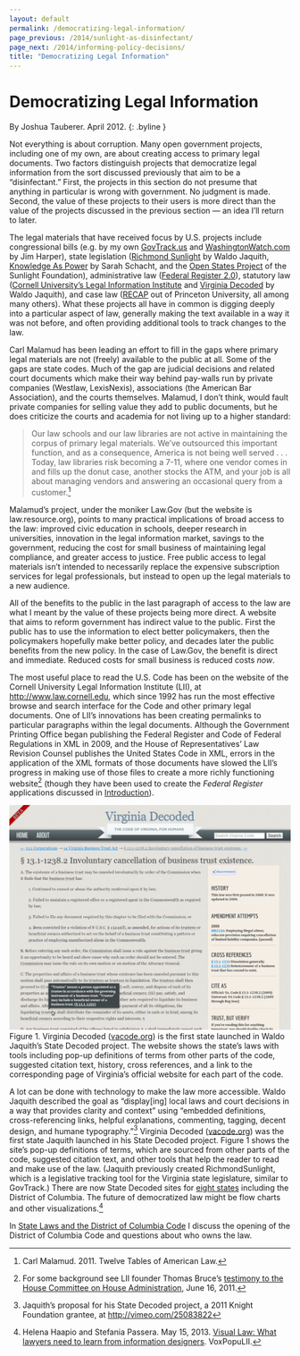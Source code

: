 ```yaml
--- 
layout: default
permalink: /democratizing-legal-information/
page_previous: /2014/sunlight-as-disinfectant/
page_next: /2014/informing-policy-decisions/
title: "Democratizing Legal Information"
---
```

Democratizing Legal Information
===============================

By Joshua Tauberer. April 2012.
{: .byline }


Not everything is about corruption. Many <span>open government</span> projects, including one of my own, are about creating access to primary legal documents. Two factors distinguish projects that democratize legal information from the sort discussed previously that aim to be a “disinfectant.” First, the projects in this section do not presume that anything in particular is wrong with government. No judgment is made. Second, the value of these projects to their users is more direct than the value of the projects discussed in the previous section — an idea I’ll return to later.

The legal materials that have received focus by U.S. projects include congressional bills (e.g. by my own [GovTrack.us](http://www.govtrack.us) and [WashingtonWatch.com](http://WashingtonWatch.com) by Jim Harper), state legislation ([Richmond Sunlight](http://www.richmondsunlight.com/) by Waldo Jaquith, [Knowledge As Power](http://kapcitizen.org/) by Sarah Schacht, and the [Open States Project](http://openstates.org/) of the Sunlight Foundation), administrative law ([Federal Register 2.0](https://www.federalregister.gov/)), statutory law ([Cornell University’s Legal Information Institute](http://www.law.cornell.edu/) and [Virginia Decoded](http://vacode.org/) by Waldo Jaquith), and case law ([RECAP](https://www.recapthelaw.org/) out of Princeton University, all among many others). What these projects all have in common is digging deeply into a particular aspect of law, generally making the text available in a way it was not before, and often providing additional tools to track changes to the law.

Carl Malamud has been leading an effort to fill in the gaps where primary legal materials are not (freely) available to the public at all. Some of the gaps are state codes. Much of the gap are judicial decisions and related court documents which make their way behind pay-walls run by private companies (Westlaw, LexisNexis), associations (the American Bar Association), and the courts themselves. Malamud, I don’t think, would fault private companies for selling value they add to public documents, but he does criticize the courts and academia for not living up to a higher standard:

> Our law schools and our law libraries are not active in maintaining the corpus of primary legal materials. We’ve outsourced this important function, and as a consequence, America is not being well served . . . Today, law libraries risk becoming a 7-11, where one vendor comes in and fills up the donut case, another stocks the ATM, and your job is all about managing vendors and answering an occasional query from a customer.[^1]

Malamud’s project, under the moniker <span>Law.Gov</span> (but the website is law.resource.org), points to many practical implications of broad access to the law: improved civic education in schools, deeper research in universities, innovation in the legal information market, savings to the government, reducing the cost for small business of maintaining legal compliance, and greater access to justice. Free public access to legal materials isn’t intended to necessarily replace the expensive subscription services for legal professionals, but instead to open up the legal materials to a new audience.

All of the benefits to the public in the last paragraph of access to the law are what I meant by the value of these projects being more direct. A website that aims to reform government has indirect value to the public. First the public has to use the information to elect better policymakers, then the policymakers hopefully make better policy, and decades later the public benefits from the new policy. In the case of Law.Gov, the benefit is direct and immediate. Reduced costs for small business is reduced costs *now*.

The most useful place to read the U.S. Code has been on the website of the <span>Cornell University Legal Information Institute</span> (LII), at <http://www.law.cornell.edu>, which since 1992 has run the most effective browse and search interface for the Code and other primary legal documents. One of LII’s innovations has been creating permalinks to particular paragraphs within the legal documents. Although the <span>Government Printing Office</span> began publishing the <span>Federal Register</span> and <span>Code of Federal Regulations</span> in XML in 2009, and the House of Representatives’ Law Revision Counsel publishes the <span>United States Code</span> in XML, errors in the application of the XML formats of those documents have slowed the LII’s progress in making use of those files to create a more richly functioning website[^2] (though they have been used to create the *Federal Register* applications discussed in [Introduction](/2014/introduction/)).

![image](/figures/virginiadecoded.png) <span>Figure 1. Virginia Decoded ([vacode.org](http://vacode.org/)) is the first state launched in Waldo Jaquith’s State Decoded project. The website shows the state’s laws with tools including pop-up definitions of terms from other parts of the code, suggested citation text, history, cross references, and a link to the corresponding page of Virginia’s official website for each part of the code.</span>

A lot can be done with technology to make the law more accessible. Waldo Jaquith described the goal as “display[ing] local laws and court decisions in a way that provides clarity and context” using “embedded definitions, cross-referencing links, helpful explanations, commenting, tagging, decent design, and humane typography.”[^3] <span>Virginia Decoded</span> ([vacode.org](http://vacode.org/)) was the first state Jaquith launched in his <span>State Decoded</span> project. Figure 1 shows the site’s pop-up definitions of terms, which are sourced from other parts of the code, suggested citation text, and other tools that help the reader to read and make use of the law. (Jaquith previously created <span>RichmondSunlight</span>, which is a legislative tracking tool for the Virginia state legislature, similar to GovTrack.) There are now State Decoded sites for [eight states](http://americadecoded.org/) including the District of Columbia. The future of democratized law might be flow charts and other visualizations.[^4]

In [State Laws and the District of Columbia Code](/2014/state-laws-the-district-columbia-code/) I discuss the opening of the District of Columbia Code and questions about who owns the law.

[^1]: Carl Malamud. 2011. Twelve Tables of American Law.

[^2]: For some background see LII founder Thomas Bruce’s [testimony to the House Committee on House Administration](http://cha.house.gov/images/stories/documents/06162011_testimony_bruce.pdf), June 16, 2011.

[^3]: Jaquith’s proposal for his <span>State Decoded</span> project, a 2011 Knight Foundation grantee, at <http://vimeo.com/25083822>

[^4]: Helena Haapio and Stefania Passera. May 15, 2013. [Visual Law: What lawyers need to learn from information designers](http://blog.law.cornell.edu/voxpop/2013/05/15/visual-law-what-lawyers-need-to-learn-from-information-designers/). VoxPopuLII.


